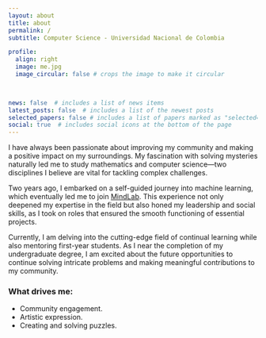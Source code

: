 ```yaml
---
layout: about
title: about
permalink: /
subtitle: Computer Science - Universidad Nacional de Colombia

profile:
  align: right
  image: me.jpg
  image_circular: false # crops the image to make it circular
  


news: false  # includes a list of news items
latest_posts: false  # includes a list of the newest posts
selected_papers: false # includes a list of papers marked as "selected={true}"
social: true  # includes social icons at the bottom of the page
---
```

I have always been passionate about improving my community and making a positive impact on my surroundings. My fascination with solving mysteries naturally led me to study mathematics and computer science—two disciplines I believe are vital for tackling complex challenges.

Two years ago, I embarked on a self-guided journey into machine learning, which eventually led me to join [MindLab](https://ingenieria.unal.edu.co/mindlab/). This experience not only deepened my expertise in the field but also honed my leadership and social skills, as I took on roles that ensured the smooth functioning of essential projects.

Currently, I am delving into the cutting-edge field of continual learning while also mentoring first-year students. As I near the completion of my undergraduate degree, I am excited about the future opportunities to continue solving intricate problems and making meaningful contributions to my community.

### What drives me:

- Community engagement.
- Artistic expression.
- Creating and solving puzzles.


